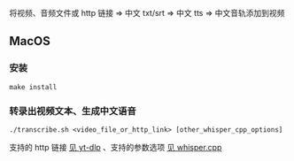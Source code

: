 将视频、音频文件或 http 链接 => 中文 txt/srt => 中文 tts => 中文音轨添加到视频

## MacOS

### 安装

```
make install
```

### 转录出视频文本、生成中文语音

```
./transcribe.sh <video_file_or_http_link> [other_whisper_cpp_options]
```

支持的 http 链接 [见 yt-dlp](https://github.com/yt-dlp/yt-dlp/tree/master/yt_dlp/extractor) 、支持的参数选项 [见 whisper.cpp](https://github.com/ggerganov/whisper.cpp)
